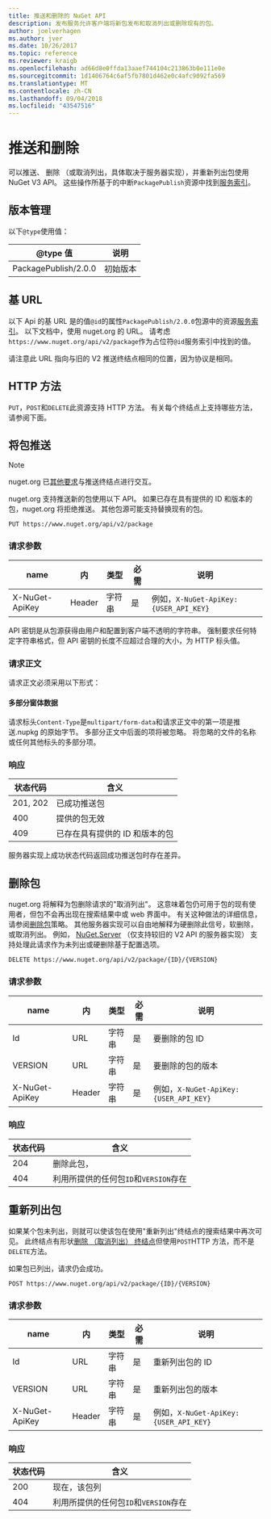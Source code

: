 ```yaml
---
title: 推送和删除的 NuGet API
description: 发布服务允许客户端将新包发布和取消列出或删除现有的包。
author: joelverhagen
ms.author: jver
ms.date: 10/26/2017
ms.topic: reference
ms.reviewer: kraigb
ms.openlocfilehash: ad66d8e0ffda13aaef744104c213863b0e111e0e
ms.sourcegitcommit: 1d1406764c6af5fb7801d462e0c4afc9092fa569
ms.translationtype: MT
ms.contentlocale: zh-CN
ms.lasthandoff: 09/04/2018
ms.locfileid: "43547516"
---
```

# <a name="push-and-delete"></a>推送和删除

可以推送、 删除 （或取消列出，具体取决于服务器实现），并重新列出包使用 NuGet V3 API。 这些操作所基于的中断`PackagePublish`资源中找到[服务索引](service-index.md)。

## <a name="versioning"></a>版本管理

以下`@type`使用值：

@type 值          | 说明
-------------------- | -----
PackagePublish/2.0.0 | 初始版本

## <a name="base-url"></a>基 URL

以下 Api 的基 URL 是的值`@id`的属性`PackagePublish/2.0.0`包源中的资源[服务索引](service-index.md)。 以下文档中，使用 nuget.org 的 URL。 请考虑`https://www.nuget.org/api/v2/package`作为占位符`@id`服务索引中找到的值。

请注意此 URL 指向与旧的 V2 推送终结点相同的位置，因为协议是相同。

## <a name="http-methods"></a>HTTP 方法

`PUT`，`POST`和`DELETE`此资源支持 HTTP 方法。 有关每个终结点上支持哪些方法，请参阅下面。

## <a name="push-a-package"></a>将包推送

> [!Note]
> nuget.org 已[其他要求](NuGet-Protocols.md)与推送终结点进行交互。

nuget.org 支持推送新的包使用以下 API。 如果已存在具有提供的 ID 和版本的包，nuget.org 将拒绝推送。 其他包源可能支持替换现有的包。

    PUT https://www.nuget.org/api/v2/package

### <a name="request-parameters"></a>请求参数

name           | 内     | 类型   | 必需 | 说明
-------------- | ------ | ------ | -------- | -----
X-NuGet-ApiKey | Header | 字符串 | 是      | 例如，`X-NuGet-ApiKey: {USER_API_KEY}`

API 密钥是从包源获得由用户和配置到客户端不透明的字符串。 强制要求任何特定字符串格式，但 API 密钥的长度不应超过合理的大小，为 HTTP 标头值。

### <a name="request-body"></a>请求正文

请求正文必须采用以下形式：

#### <a name="multipart-form-data"></a>多部分窗体数据

请求标头`Content-Type`是`multipart/form-data`和请求正文中的第一项是推送.nupkg 的原始字节。 多部分正文中后面的项将被忽略。 将忽略的文件的名称或任何其他标头的多部分项。

### <a name="response"></a>响应

状态代码 | 含义
----------- | -------
201, 202    | 已成功推送包
400         | 提供的包无效
409         | 已存在具有提供的 ID 和版本的包

服务器实现上成功状态代码返回成功推送包时存在差异。

## <a name="delete-a-package"></a>删除包

nuget.org 将解释为包删除请求的"取消列出"。 这意味着包仍可用于包的现有使用者，但包不会再出现在搜索结果中或 web 界面中。 有关这种做法的详细信息，请参阅[删除包](../policies/deleting-packages.md)策略。 其他服务器实现可以自由地解释为硬删除此信号，软删除，或取消列出。 例如， [NuGet.Server](https://www.nuget.org/packages/NuGet.Server) （仅支持较旧的 V2 API 的服务器实现） 支持处理此请求作为未列出或硬删除基于配置选项。

    DELETE https://www.nuget.org/api/v2/package/{ID}/{VERSION}

### <a name="request-parameters"></a>请求参数

name           | 内     | 类型   | 必需 | 说明
-------------- | ------ | ------ | -------- | -----
Id             | URL    | 字符串 | 是      | 要删除的包 ID
VERSION        | URL    | 字符串 | 是      | 要删除的包的版本
X-NuGet-ApiKey | Header | 字符串 | 是      | 例如，`X-NuGet-ApiKey: {USER_API_KEY}`

### <a name="response"></a>响应

状态代码 | 含义
----------- | -------
204         | 删除此包，
404         | 利用所提供的任何包`ID`和`VERSION`存在

## <a name="relist-a-package"></a>重新列出包

如果某个包未列出，则就可以使该包在使用"重新列出"终结点的搜索结果中再次可见。 此终结点有形状[删除 （取消列出） 终结点](#delete-a-package)但使用`POST`HTTP 方法，而不是`DELETE`方法。

如果包已列出，请求仍会成功。

    POST https://www.nuget.org/api/v2/package/{ID}/{VERSION}

### <a name="request-parameters"></a>请求参数

name           | 内     | 类型   | 必需 | 说明
-------------- | ------ | ------ | -------- | -----
Id             | URL    | 字符串 | 是      | 重新列出包的 ID
VERSION        | URL    | 字符串 | 是      | 重新列出包的版本
X-NuGet-ApiKey | Header | 字符串 | 是      | 例如，`X-NuGet-ApiKey: {USER_API_KEY}`

### <a name="response"></a>响应

状态代码 | 含义
----------- | -------
200         | 现在，该包列
404         | 利用所提供的任何包`ID`和`VERSION`存在
